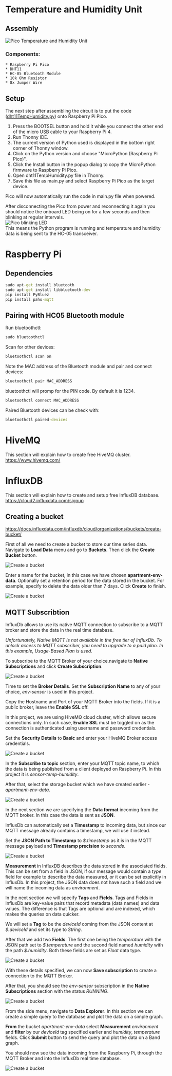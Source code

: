 # Temperature and Humidity Unit
## Assembly
![Pico Temperature and Humidity Unit](/docs/images/pico-temp-humidity-unit.jpg)

### Components:
    * Raspberry Pi Pico
    * DHT11
    * HC-05 Bluetooth Module
    * 10k Ohm Resistor
    * 8x Jumper Wire


## Setup
The next step after assembling the circuit is to put the code ([dht11TempHumidity.py](/temperature-humidity-unit/dht11TempHumidity.py)) onto Raspberry Pi Pico.
1. Press the BOOTSEL button and hold it while you connect the other end of the micro USB cable to your Raspberry Pi 4.
2. Run Thonny IDE.
3. The current version of Python used is displayed in the bottom right corner of Thonny window.
4. Click on the Python version and choose "MicroPython (Raspberry Pi Pico)".
5. Click the Install button in the popup dialog to copy the MicroPython firmware to Raspberry Pi Pico.
6. Open dht11TempHumidity.py file in Thonny.
7. Save this file as main.py and select Raspberry Pi Pico as the target device.

Pico will now automatically run the code in main.py file when powered.

After disconnecting the Pico from power and reconnecting it again you should notice the onboard LED being on for a few seconds and then blinking at regular intervals. \
![Pico blinking LED](/docs/images/pico-temp-humidity-blinking-led.gif) \
This means the Python program is running and temperature and humidity data is being sent to the HC-05 transceiver.

# Raspberry Pi


## Dependencies
```bat
sudo apt-get install bluetooth
sudo apt-get install libbluetooth-dev
pip install PyBluez
pip install paho-mqtt
```

## Pairing with HC05 Bluetooth module
Run bluetoothctl:
```bat
sudo bluetoothctl
```
Scan for other devices:
```bat
bluetoothctl scan on
```
Note the MAC address of the Bluetooth module and pair and connect devices:
```bat
bluetoothctl pair MAC_ADDRESS
```
bluetoothctl will promp for the PIN code. By default it is 1234.
```bat
bluetoothctl connect MAC_ADDRESS
```
Paired Bluetooth devices can be check with:
```bat
bluetoothctl paired-devices
```

# HiveMQ
This section will explain how to create free HiveMQ cluster. \
https://www.hivemq.com/

# InfluxDB
This section will explain how to create and setup free InfluxDB database. \
https://cloud2.influxdata.com/signup

## Creating a bucket
https://docs.influxdata.com/influxdb/cloud/organizations/buckets/create-bucket/

First of all we need to create a bucket to store our time series data. Navigate to **Load Data** menu and go to **Buckets**. Then click the **Create Bucket** button.

![Create a bucket](/docs/images/influxdb-create-bucket.jpg)

Enter a name for the bucket, in this case we have chosen **apartment-env-data**. Optionally set a retention period for the data stored in the bucket. For example, specify to delete the data older than 7 days. Click **Create** to finish.

![Create a bucket](/docs/images/influxdb-create-bucket-dialog.jpg)


## MQTT Subscribtion

InfluxDb allows to use its native MQTT connection to subscribe to a MQTT broker and store the data in the real time database.

*Unfortunately, Native MQTT is not available in the free tier of InfluxDb. To unlock access to MQTT subscriber, you need to upgrade to a paid plan. In this example, Usage-Based Plan is used.*

To subscribe to the MQTT Broker of your choice.navigate to **Native Subscriptions** and click **Create Subscription**.

![Create a bucket](/docs/images/influxdb-create-subscription.jpg)

Time to set the **Broker Details**. Set the **Subscription Name** to any of your choice, *env-sensor* is used in this project.

Copy the Hostname and Port of your MQTT Broker into the fields. If it is a public broker, leave the **Enable SSL** off.

In this project, we are using HiveMQ cloud cluster, which allows secure connections only. In such case, **Enable SSL** must be toggled on as the connection is authenticated using username and password credentials.

Set the **Security Details** to **Basic** and enter your HiveMQ Broker access credentials.

![Create a bucket](/docs/images/influxdb-create-mqtt-details.jpg)

In the **Subscribe to topic** section, enter your MQTT topic name, to which the data is being published from a client deployed on Raspberry Pi. In this project it is *sensor-temp-humidity*.

After that, select the storage bucket which we have created earlier - *apartment-env-data*.

![Create a bucket](/docs/images/influxdb-create-mqtt-topic.jpg)

In the next section we are specifying the **Data format** incoming from the MQTT broker. In this case the data is sent as **JSON**.

InfluxDb can automatically set a **Timestamp** to incoming data, but since our MQTT message already contains a timestamp, we will use it instead.

Set the **JSON Path to Timestamp** to *$.timestamp* as it is in the MQTT message payload and **Timestamp precision** to *seconds*.

![Create a bucket](/docs/images/influxdb-create-mqtt-dataformat.jpg)

**Measurement** in InfluxDB describes the data stored in the associated fields. This can be set from a field in JSON, if our message would contain a *type* field for example to describe the data measured, or it can be set explicitly in InfluxDb. In this project, the JSON data does not have such a field and we will name the incoming data as *environment*.

In the next section we will specify **Tags** and **Fields**. Tags and Fields in InfluxDb are key-value pairs that record metadata (data names) and data values. The difference is that Tags are optional and are indexed, which makes the queries on data quicker.

We will set a **Tag** to be the *deviceId* coming from the JSON content at *\$.deviceId* and set its type to *String*.

After that we add two **Fields**. The first one being the *temperature* with the JSON path set to *\$.temperature* and the second field named *humidity* with the path *\$.humidity*. Both these fields are set as *Float* data type.

![Create a bucket](/docs/images/influxdb-create-mqtt-fields-tags.jpg)

With these details specified, we can now **Save subscription** to create a connection to the MQTT Broker.

After that, you should see the *env-sensor* subscription in the **Native Subscriptions** section with the status *RUNNING*.

![Create a bucket](/docs/images/influxdb-create-mqtt-created.jpg)

From the side menu, navigate to **Data Explorer**. In this section we can create a simple query to the database and plot the data on a simple graph.

**From** the bucket *apartment-env-data* select **Measurement** *environment* and **filter** by our *deviceId* tag specified earlier and *humidity*, *temperature* fields. Click **Submit** button to send the query and plot the data on a Band graph.

You should now see the data incoming from the Raspberry Pi, through the MQTT Broker and into the InfluxDb real time database.

![Create a bucket](/docs/images/influxdb-data-explorer.jpg)

